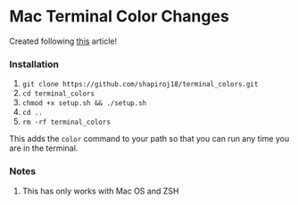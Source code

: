 # Mac Terminal Color Changes

Created following [this](https://scriptingosx.com/2019/12/random-terminal-background-colors/) article!

### Installation

1. `git clone https://github.com/shapiroj18/terminal_colors.git`
2. `cd terminal_colors`
3. `chmod +x setup.sh && ./setup.sh`
4. `cd ..`
5. `rm -rf terminal_colors`

This adds the `color` command to your path so that you can run any time you are in the terminal.

### Notes
1. This has only works with Mac OS and ZSH